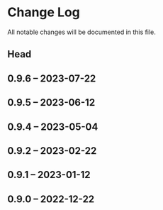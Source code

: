 # Change Log

All notable changes will be documented in this file.

## Head

## 0.9.6 &ndash; 2023-07-22

## 0.9.5 &ndash; 2023-06-12

## 0.9.4 &ndash; 2023-05-04

## 0.9.2 &ndash; 2023-02-22

## 0.9.1 &ndash; 2023-01-12

## 0.9.0 &ndash; 2022-12-22
